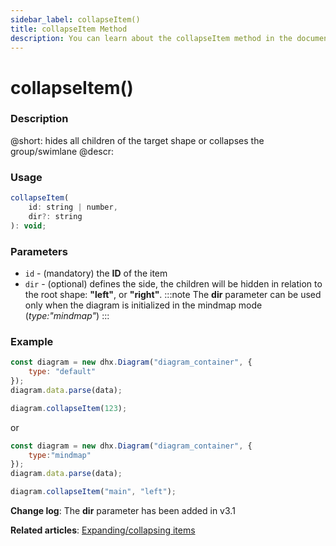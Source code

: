 ```yaml
---
sidebar_label: collapseItem()
title: collapseItem Method
description: You can learn about the collapseItem method in the documentation of the DHTMLX JavaScript Diagram library. Browse developer guides and API reference, try out code examples and live demos, and download a free 30-day evaluation version of DHTMLX Diagram.
---
```


# collapseItem()

### Description

@short: hides all children of the target shape or collapses the group/swimlane
@descr:


### Usage

~~~jsx
collapseItem(
	id: string | number, 
	dir?: string
): void;
~~~

### Parameters

- `id` - (mandatory) the **ID** of the item
- `dir` - (optional) defines the side, the children will be hidden in relation to the root shape: **"left"**, or **"right"**. 
  :::note
  The **dir** parameter can be used only when the diagram is initialized in the mindmap mode (*type:"mindmap"*)
  :::

### Example

~~~jsx {2,6}
const diagram = new dhx.Diagram("diagram_container", {
    type: "default"
});
diagram.data.parse(data);

diagram.collapseItem(123);
~~~

or

~~~js {2,6}
const diagram = new dhx.Diagram("diagram_container", {
	type:"mindmap"
});
diagram.data.parse(data);

diagram.collapseItem("main", "left");
~~~


**Change log**: The **dir** parameter has been added in v3.1

**Related articles**: [Expanding/collapsing items](../../../guides/manipulating_items/#expandingcollapsing-items)
